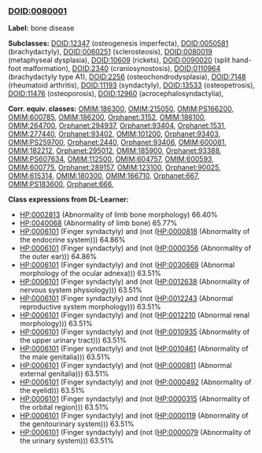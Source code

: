 
### [DOID:0080001](http://purl.obolibrary.org/obo/DOID_0080001)
**Label:** bone disease

**Subclasses:** [DOID:12347](http://purl.obolibrary.org/obo/DOID_12347) (osteogenesis imperfecta), [DOID:0050581](http://purl.obolibrary.org/obo/DOID_0050581) (brachydactyly), [DOID:0060251](http://purl.obolibrary.org/obo/DOID_0060251) (sclerosteosis), [DOID:0080019](http://purl.obolibrary.org/obo/DOID_0080019) (metaphyseal dysplasia), [DOID:10609](http://purl.obolibrary.org/obo/DOID_10609) (rickets), [DOID:0090020](http://purl.obolibrary.org/obo/DOID_0090020) (split hand-foot malformation), [DOID:2340](http://purl.obolibrary.org/obo/DOID_2340) (craniosynostosis), [DOID:0110964](http://purl.obolibrary.org/obo/DOID_0110964) (brachydactyly type A1), [DOID:2256](http://purl.obolibrary.org/obo/DOID_2256) (osteochondrodysplasia), [DOID:7148](http://purl.obolibrary.org/obo/DOID_7148) (rheumatoid arthritis), [DOID:11193](http://purl.obolibrary.org/obo/DOID_11193) (syndactyly), [DOID:13533](http://purl.obolibrary.org/obo/DOID_13533) (osteopetrosis), [DOID:11476](http://purl.obolibrary.org/obo/DOID_11476) (osteoporosis), [DOID:12960](http://purl.obolibrary.org/obo/DOID_12960) (acrocephalosyndactylia), 

**Corr. equiv. classes:** [OMIM:186300](http://purl.obolibrary.org/obo/OMIM_186300), [OMIM:215050](http://purl.obolibrary.org/obo/OMIM_215050), [OMIM:PS166200](http://purl.obolibrary.org/obo/OMIM_PS166200), [OMIM:600785](http://purl.obolibrary.org/obo/OMIM_600785), [OMIM:186200](http://purl.obolibrary.org/obo/OMIM_186200), [Orphanet:3152](http://www.orpha.net/ORDO/Orphanet_3152), [OMIM:186100](http://purl.obolibrary.org/obo/OMIM_186100), [OMIM:264700](http://purl.obolibrary.org/obo/OMIM_264700), [Orphanet:294937](http://www.orpha.net/ORDO/Orphanet_294937), [Orphanet:93404](http://www.orpha.net/ORDO/Orphanet_93404), [Orphanet:1531](http://www.orpha.net/ORDO/Orphanet_1531), [OMIM:277440](http://purl.obolibrary.org/obo/OMIM_277440), [Orphanet:93402](http://www.orpha.net/ORDO/Orphanet_93402), [OMIM:101200](http://purl.obolibrary.org/obo/OMIM_101200), [Orphanet:93403](http://www.orpha.net/ORDO/Orphanet_93403), [OMIM:PS259700](http://purl.obolibrary.org/obo/OMIM_PS259700), [Orphanet:2440](http://www.orpha.net/ORDO/Orphanet_2440), [Orphanet:93406](http://www.orpha.net/ORDO/Orphanet_93406), [OMIM:600081](http://purl.obolibrary.org/obo/OMIM_600081), [OMIM:182212](http://purl.obolibrary.org/obo/OMIM_182212), [Orphanet:295012](http://www.orpha.net/ORDO/Orphanet_295012), [OMIM:185900](http://purl.obolibrary.org/obo/OMIM_185900), [Orphanet:93388](http://www.orpha.net/ORDO/Orphanet_93388), [OMIM:PS607634](http://purl.obolibrary.org/obo/OMIM_PS607634), [OMIM:112500](http://purl.obolibrary.org/obo/OMIM_112500), [OMIM:604757](http://purl.obolibrary.org/obo/OMIM_604757), [OMIM:600593](http://purl.obolibrary.org/obo/OMIM_600593), [OMIM:600775](http://purl.obolibrary.org/obo/OMIM_600775), [Orphanet:289157](http://www.orpha.net/ORDO/Orphanet_289157), [OMIM:123100](http://purl.obolibrary.org/obo/OMIM_123100), [Orphanet:90025](http://www.orpha.net/ORDO/Orphanet_90025), [OMIM:615314](http://purl.obolibrary.org/obo/OMIM_615314), [OMIM:180300](http://purl.obolibrary.org/obo/OMIM_180300), [OMIM:166710](http://purl.obolibrary.org/obo/OMIM_166710), [Orphanet:667](http://www.orpha.net/ORDO/Orphanet_667), [OMIM:PS183600](http://purl.obolibrary.org/obo/OMIM_PS183600), [Orphanet:666](http://www.orpha.net/ORDO/Orphanet_666), 

**Class expressions from DL-Learner:**

- [HP:0002813](http://purl.obolibrary.org/obo/HP_0002813) (Abnormality of limb bone morphology) 66.40%
- [HP:0040068](http://purl.obolibrary.org/obo/HP_0040068) (Abnormality of limb bone) 65.77%
- [HP:0006101](http://purl.obolibrary.org/obo/HP_0006101) (Finger syndactyly) and (not ([HP:0000818](http://purl.obolibrary.org/obo/HP_0000818) (Abnormality of the endocrine system))) 64.86%
- [HP:0006101](http://purl.obolibrary.org/obo/HP_0006101) (Finger syndactyly) and (not ([HP:0000356](http://purl.obolibrary.org/obo/HP_0000356) (Abnormality of the outer ear))) 64.86%
- [HP:0006101](http://purl.obolibrary.org/obo/HP_0006101) (Finger syndactyly) and (not ([HP:0030669](http://purl.obolibrary.org/obo/HP_0030669) (Abnormal morphology of the ocular adnexa))) 63.51%
- [HP:0006101](http://purl.obolibrary.org/obo/HP_0006101) (Finger syndactyly) and (not ([HP:0012638](http://purl.obolibrary.org/obo/HP_0012638) (Abnormality of nervous system physiology))) 63.51%
- [HP:0006101](http://purl.obolibrary.org/obo/HP_0006101) (Finger syndactyly) and (not ([HP:0012243](http://purl.obolibrary.org/obo/HP_0012243) (Abnormal reproductive system morphology))) 63.51%
- [HP:0006101](http://purl.obolibrary.org/obo/HP_0006101) (Finger syndactyly) and (not ([HP:0012210](http://purl.obolibrary.org/obo/HP_0012210) (Abnormal renal morphology))) 63.51%
- [HP:0006101](http://purl.obolibrary.org/obo/HP_0006101) (Finger syndactyly) and (not ([HP:0010935](http://purl.obolibrary.org/obo/HP_0010935) (Abnormality of the upper urinary tract))) 63.51%
- [HP:0006101](http://purl.obolibrary.org/obo/HP_0006101) (Finger syndactyly) and (not ([HP:0010461](http://purl.obolibrary.org/obo/HP_0010461) (Abnormality of the male genitalia))) 63.51%
- [HP:0006101](http://purl.obolibrary.org/obo/HP_0006101) (Finger syndactyly) and (not ([HP:0000811](http://purl.obolibrary.org/obo/HP_0000811) (Abnormal external genitalia))) 63.51%
- [HP:0006101](http://purl.obolibrary.org/obo/HP_0006101) (Finger syndactyly) and (not ([HP:0000492](http://purl.obolibrary.org/obo/HP_0000492) (Abnormality of the eyelid))) 63.51%
- [HP:0006101](http://purl.obolibrary.org/obo/HP_0006101) (Finger syndactyly) and (not ([HP:0000315](http://purl.obolibrary.org/obo/HP_0000315) (Abnormality of the orbital region))) 63.51%
- [HP:0006101](http://purl.obolibrary.org/obo/HP_0006101) (Finger syndactyly) and (not ([HP:0000119](http://purl.obolibrary.org/obo/HP_0000119) (Abnormality of the genitourinary system))) 63.51%
- [HP:0006101](http://purl.obolibrary.org/obo/HP_0006101) (Finger syndactyly) and (not ([HP:0000079](http://purl.obolibrary.org/obo/HP_0000079) (Abnormality of the urinary system))) 63.51%


